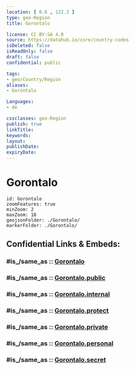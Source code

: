 ```yaml
---
location: [ 0.6 , 122.3 ] 
type: geo-Region
title: Gorontalo

license: CC BY-SA 4.0
source: https://datahub.io/core/country-codes
isDeleted: false
isReadOnly: false
draft: false
confidential: public

tags:
- geo/Country/Region
aliases:
- Gorontalo

Languages:
- de

cssclasses: geo-Region
publish: true
linkTitle: 
keywords: 
layout: 
publishDate: 
expiryDate: 
---
```


# Gorontalo

```leaflet
id: Gorontalo
zoomFeatures: true 
minZoom: 2 
maxZoom: 18
geojsonFolder: ./Gorontalo/
markerFolder: ./Gorontalo/
```


## Confidential Links & Embeds: 

### #is_/same_as :: [Gorontalo](/_Standards/Earth/Continent/Asia/Asia~South~East/Malay_Archipelago/Indonesia/provinces~Indonesia/Gorontalo.md) 

### #is_/same_as :: [Gorontalo.public](/_public/Earth/Continent/Asia/Asia~South~East/Malay_Archipelago/Indonesia/provinces~Indonesia/Gorontalo.public.md) 

### #is_/same_as :: [Gorontalo.internal](/_internal/Earth/Continent/Asia/Asia~South~East/Malay_Archipelago/Indonesia/provinces~Indonesia/Gorontalo.internal.md) 

### #is_/same_as :: [Gorontalo.protect](/_protect/Earth/Continent/Asia/Asia~South~East/Malay_Archipelago/Indonesia/provinces~Indonesia/Gorontalo.protect.md) 

### #is_/same_as :: [Gorontalo.private](/_private/Earth/Continent/Asia/Asia~South~East/Malay_Archipelago/Indonesia/provinces~Indonesia/Gorontalo.private.md) 

### #is_/same_as :: [Gorontalo.personal](/_personal/Earth/Continent/Asia/Asia~South~East/Malay_Archipelago/Indonesia/provinces~Indonesia/Gorontalo.personal.md) 

### #is_/same_as :: [Gorontalo.secret](/_secret/Earth/Continent/Asia/Asia~South~East/Malay_Archipelago/Indonesia/provinces~Indonesia/Gorontalo.secret.md)

